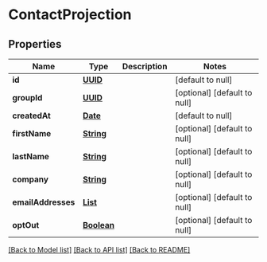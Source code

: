 # ContactProjection
## Properties

Name | Type | Description | Notes
------------ | ------------- | ------------- | -------------
**id** | [**UUID**](UUID) |  | [default to null]
**groupId** | [**UUID**](UUID) |  | [optional] [default to null]
**createdAt** | [**Date**](DateTime) |  | [default to null]
**firstName** | [**String**](string) |  | [optional] [default to null]
**lastName** | [**String**](string) |  | [optional] [default to null]
**company** | [**String**](string) |  | [optional] [default to null]
**emailAddresses** | [**List**](string) |  | [optional] [default to null]
**optOut** | [**Boolean**](boolean) |  | [optional] [default to null]

[[Back to Model list]](../README#documentation-for-models) [[Back to API list]](../README#documentation-for-api-endpoints) [[Back to README]](../README)

